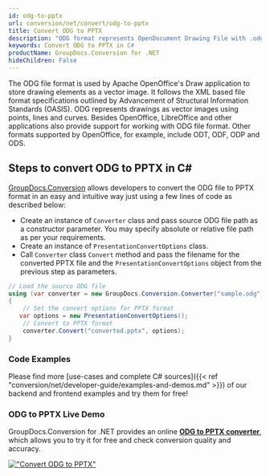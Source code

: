 ```yaml
---
id: odg-to-pptx
url: conversion/net/convert/odg-to-pptx
title: Convert ODG to PPTX
description: "ODG format represents OpenDocument Drawing File with .odg extension. Learn how to convert ODG to PPTX file programmatically in C# language using GroupDocs.Conversion for .NET library."
keywords: Convert ODG to PPTX in C#
productName: GroupDocs.Conversion for .NET
hideChildren: False
---
```


The ODG file format is used by Apache OpenOffice's Draw application to store drawing elements as a vector image. It follows the XML based file format specifications outlined by Advancement of Structural Information Standards (OASIS). ODG represents drawings as vector images using points, lines and curves. Besides OpenOffice, LibreOffice and other applications also provide support for working with ODG file format. Other formats supported by OpenOffice, for example, include ODT, ODF, ODP and ODS.

## Steps to convert ODG to PPTX in C#

[GroupDocs.Conversion](https://products.groupdocs.com/conversion/net) allows developers to convert the ODG file to PPTX format in an easy and intuitive way just using a few lines of code as described below:

* Create an instance of `Converter` class and pass source ODG file path as a constructor parameter. You may specify absolute or relative file path as per your requirements. 
* Create an instance of `PresentationConvertOptions` class.
* Call `Converter` class `Convert` method and pass the filename for the converted PPTX file and the `PresentationConvertOptions` object from the previous step as parameters.

```csharp
// Load the source ODG file
using (var converter = new GroupDocs.Conversion.Converter("sample.odg"))
{
    // Set the convert options for PPTX format
   var options = new PresentationConvertOptions();
    // Convert to PPTX format
    converter.Convert("converted.pptx", options);
}
```

### Code Examples

Please find more [use-cases and complete C# sources]({{< ref "conversion/net/developer-guide/examples-and-demos.md" >}}) of our backend and frontend examples and try them for free!

### ODG to PPTX Live Demo

GroupDocs.Conversion for .NET provides an online [**ODG to PPTX converter**](https://products.groupdocs.app/conversion/odg-to-pptx), which allows you to try it for free and check conversion quality and accuracy.

[!["Convert ODG to PPTX"](conversion/net/images/convert-to-pptx/convert-odg-to-pptx.png)](https://products.groupdocs.app/conversion/odg-to-pptx)